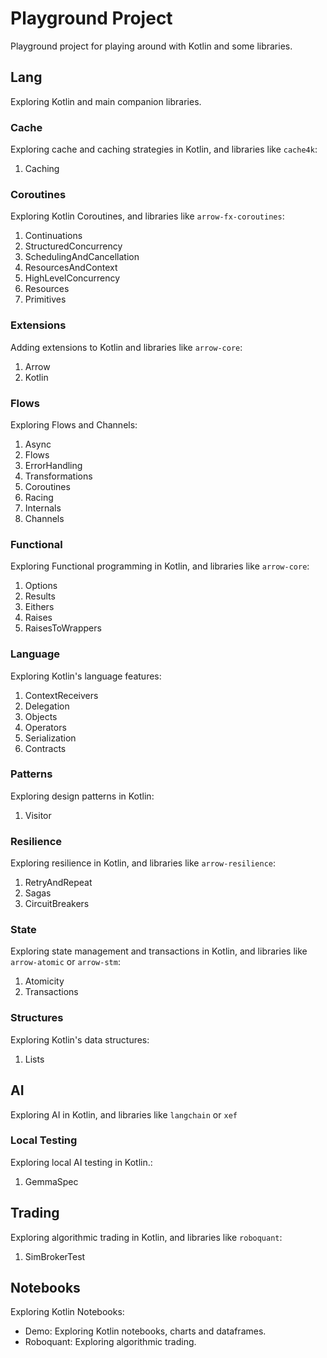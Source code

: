 # Playground Project

Playground project for playing around with Kotlin and some libraries.

## Lang

Exploring Kotlin and main companion libraries.

### Cache

Exploring cache and caching strategies in Kotlin, and libraries like `cache4k`:
1. Caching

### Coroutines

Exploring Kotlin Coroutines, and libraries like `arrow-fx-coroutines`:
1. Continuations
2. StructuredConcurrency
3. SchedulingAndCancellation
4. ResourcesAndContext
5. HighLevelConcurrency
6. Resources
7. Primitives

### Extensions

Adding extensions to Kotlin and libraries like `arrow-core`:
1. Arrow
2. Kotlin

### Flows

Exploring Flows and Channels:
1. Async
2. Flows
3. ErrorHandling
4. Transformations
5. Coroutines
6. Racing
7. Internals
8. Channels

### Functional

Exploring Functional programming in Kotlin, and libraries like `arrow-core`:
1. Options
2. Results
3. Eithers
4. Raises
5. RaisesToWrappers

### Language

Exploring Kotlin's language features:
1. ContextReceivers
2. Delegation
3. Objects
4. Operators
5. Serialization
6. Contracts

### Patterns

Exploring design patterns in Kotlin:
1. Visitor

### Resilience

Exploring resilience in Kotlin, and libraries like `arrow-resilience`:
1. RetryAndRepeat
2. Sagas
3. CircuitBreakers

### State

Exploring state management and transactions in Kotlin, and libraries like `arrow-atomic` or `arrow-stm`:
1. Atomicity
2. Transactions

### Structures

Exploring Kotlin's data structures:
1. Lists

## AI

Exploring AI in Kotlin, and libraries like `langchain` or `xef`

### Local Testing

Exploring local AI testing in Kotlin.:
1. GemmaSpec

## Trading

Exploring algorithmic trading in Kotlin, and libraries like `roboquant`:
1. SimBrokerTest

## Notebooks 

Exploring Kotlin Notebooks:
- Demo: Exploring Kotlin notebooks, charts and dataframes.
- Roboquant: Exploring algorithmic trading.
